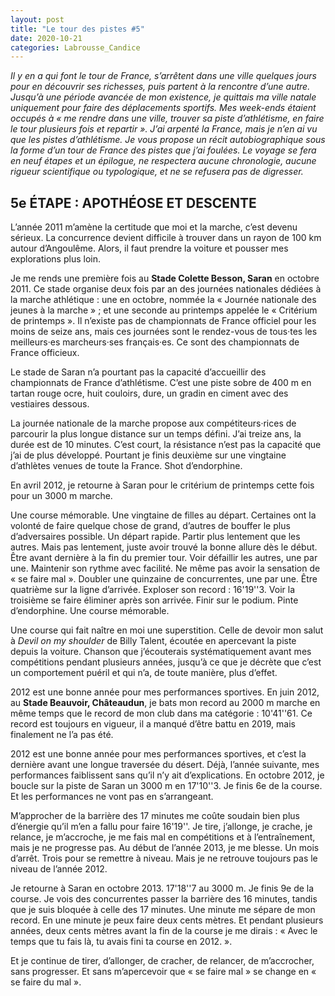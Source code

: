 ```yaml
---
layout: post
title: "Le tour des pistes #5"
date: 2020-10-21
categories: Labrousse_Candice
---
```


*Il y en a qui font le tour de France, s’arrêtent dans une ville quelques jours pour en découvrir ses richesses, puis partent à la rencontre d’une autre. Jusqu’à une période avancée de mon existence, je quittais ma ville natale uniquement pour faire des déplacements sportifs. Mes week-ends étaient occupés à « me rendre dans une ville, trouver sa piste d’athlétisme, en faire le tour plusieurs fois et repartir ». J’ai arpenté la France, mais je n’en ai vu que les pistes d’athlétisme. Je vous propose un récit autobiographique sous la forme d’un tour de France des pistes que j’ai foulées. Le voyage se fera en neuf étapes et un épilogue, ne respectera aucune chronologie, aucune rigueur scientifique ou typologique, et ne se refusera pas de digresser.*

## 5e ÉTAPE  : APOTHÉOSE ET DESCENTE

L’année 2011 m’amène la certitude que moi et la marche, c’est devenu sérieux. La concurrence devient difficile à trouver dans un rayon de 100 km autour d’Angoulême. Alors, il faut prendre la voiture et pousser mes explorations plus loin.

Je me rends une première fois au **Stade Colette Besson, Saran** en octobre 2011. Ce stade organise deux fois par an des journées nationales dédiées à la marche athlétique : une en octobre, nommée la « Journée nationale des jeunes à la marche » ; et une seconde au printemps appelée le « Critérium de printemps ». Il n’existe pas de championnats de France officiel pour les moins de seize ans, mais ces journées sont le rendez-vous de tous·tes les meilleurs·es marcheurs·ses français·es. Ce sont des championnats de France officieux.

Le stade de Saran n’a pourtant pas la capacité d’accueillir des championnats de France d’athlétisme. C’est une piste sobre de 400 m en tartan rouge ocre, huit couloirs, dure, un gradin en ciment avec des vestiaires dessous.

La journée nationale de la marche propose aux compétiteurs·rices de parcourir la plus longue distance sur un temps défini. J’ai treize ans, la durée est de 10 minutes. C’est court, la résistance n’est pas la capacité que j’ai de plus développé. Pourtant je finis deuxième sur une vingtaine d’athlètes venues de toute la France. Shot d’endorphine.

En avril 2012, je retourne à Saran pour le critérium de printemps cette fois pour un 3000 m marche.

Une course mémorable. Une vingtaine de filles au départ. Certaines ont la volonté de faire quelque chose de grand, d’autres de bouffer le plus d’adversaires possible. Un départ rapide. Partir plus lentement que les autres. Mais pas lentement, juste avoir trouvé la bonne allure dès le début. Être avant dernière à la fin du premier tour. Voir défaillir les autres, une par une. Maintenir son rythme avec facilité. Ne même pas avoir la sensation de « se faire mal ». Doubler une quinzaine de concurrentes, une par une. Être quatrième sur la ligne d’arrivée. Exploser son record : 16'19''3. Voir la troisième se faire éliminer après son arrivée. Finir sur le podium. Pinte d’endorphine. Une course mémorable.

Une course qui fait naître en moi une superstition. Celle de devoir mon salut à *Devil on my shoulder* de Billy Talent, écoutée en apercevant la piste depuis la voiture. Chanson que j’écouterais systématiquement avant mes compétitions pendant plusieurs années, jusqu’à ce que je décrète que c’est un comportement puéril et qui n’a, de toute manière, plus d’effet.

2012 est une bonne année pour mes performances sportives. En juin 2012, au **Stade Beauvoir, Châteaudun**, je bats mon record au 2000 m marche en même temps que le record de mon club dans ma catégorie : 10'41''61. Ce record est toujours en vigueur, il a manqué d’être battu en 2019, mais finalement ne l’a pas été.

2012 est une bonne année pour mes performances sportives, et c’est la dernière avant une longue traversée du désert. Déjà, l’année suivante, mes performances faiblissent sans qu’il n’y ait d’explications. En octobre 2012, je boucle sur la piste de Saran un 3000 m en 17'10''3. Je finis 6e de la course. Et les performances ne vont pas en s’arrangeant.

M’approcher de la barrière des 17 minutes me coûte soudain bien plus d’énergie qu’il m’en a fallu pour faire 16'19''. Je tire, j’allonge, je crache, je relance, je m’accroche, je me fais mal en compétitions et à l’entraînement, mais je ne progresse pas. Au début de l’année 2013, je me blesse. Un mois d’arrêt. Trois pour se remettre à niveau. Mais je ne retrouve toujours pas le niveau de l’année 2012.

Je retourne à Saran en octobre 2013. 17'18''7 au 3000 m. Je finis 9e de la course. Je vois des concurrentes passer la barrière des 16 minutes, tandis que je suis bloquée à celle des 17 minutes. Une minute me sépare de mon record. En une minute je peux faire deux cents mètres. Et pendant plusieurs années, deux cents mètres avant la fin de la course je me dirais : « Avec le temps que tu fais là, tu avais fini ta course en 2012. ».

Et je continue de tirer, d’allonger, de cracher, de relancer, de m’accrocher, sans progresser. Et sans m’apercevoir que « se faire mal » se change en « se faire du mal ».
